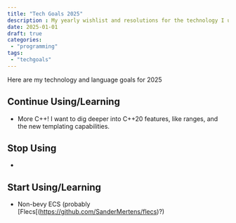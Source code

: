 ```yaml
---
title: "Tech Goals 2025"
description : My yearly wishlist and resolutions for the technology I use.
date: 2025-01-01
draft: true
categories:
 - "programming"
tags:
 - "techgoals"
---
```


Here are my technology and language goals for 2025

## Continue Using/Learning

 - More C++! I want to dig deeper into C++20 features, like ranges, and the new templating capabilities.

## Stop Using
 - 

## Start Using/Learning

 - Non-bevy ECS (probably [Flecs[(https://github.com/SanderMertens/flecs)?)

